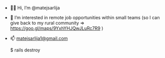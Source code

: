 - 🙇🏼 Hi, I’m @matejsarlija
- 🚵 I’m interested in remote job opportunities within small teams
     (so I can give back to my rural community
      => https://goo.gl/maps/9YxhYHJQwJLuRc7R9 )
- 📫 matejsarlija1@gmail.com

     $ rails destroy
